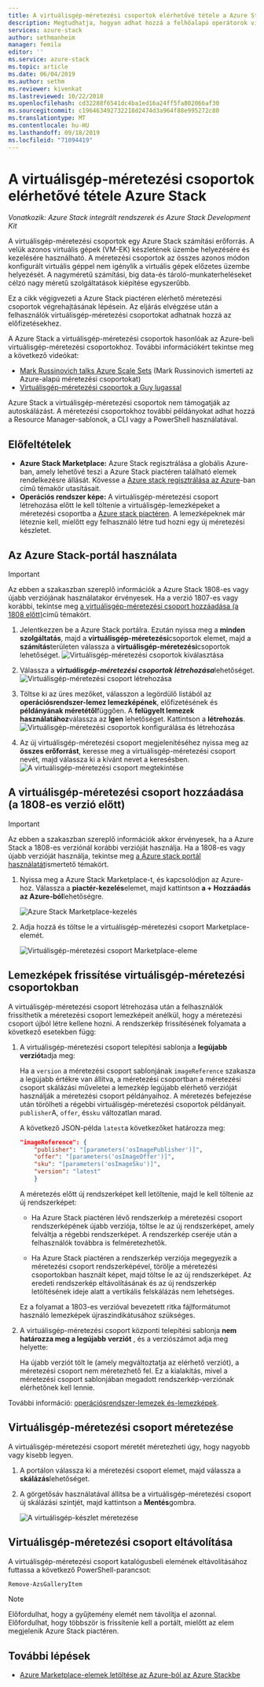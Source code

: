 ```yaml
---
title: A virtuálisgép-méretezési csoportok elérhetővé tétele a Azure Stackban | Microsoft Docs
description: Megtudhatja, hogyan adhat hozzá a felhőalapú operátorok virtuálisgép-méretezési csoportokat Azure Stack Marketplace-hez.
services: azure-stack
author: sethmanheim
manager: femila
editor: ''
ms.service: azure-stack
ms.topic: article
ms.date: 06/04/2019
ms.author: sethm
ms.reviewer: kivenkat
ms.lastreviewed: 10/22/2018
ms.openlocfilehash: cd32288f6541dc4ba1ed16a24ff5fa802066af30
ms.sourcegitcommit: c196463492732218d2474d3a964f88e995272c80
ms.translationtype: MT
ms.contentlocale: hu-HU
ms.lasthandoff: 09/18/2019
ms.locfileid: "71094419"
---
```

# <a name="make-virtual-machine-scale-sets-available-in-azure-stack"></a>A virtuálisgép-méretezési csoportok elérhetővé tétele Azure Stack

*Vonatkozik: Azure Stack integrált rendszerek és Azure Stack Development Kit*
  
A virtuálisgép-méretezési csoportok egy Azure Stack számítási erőforrás. A velük azonos virtuális gépek (VM-EK) készletének üzembe helyezésére és kezelésére használható. A méretezési csoportok az összes azonos módon konfigurált virtuális géppel nem igénylik a virtuális gépek előzetes üzembe helyezését. A nagyméretű számítási, big data-és tároló-munkaterheléseket célzó nagy méretű szolgáltatások kiépítése egyszerűbb.

Ez a cikk végigvezeti a Azure Stack piactéren elérhető méretezési csoportok végrehajtásának lépésein. Az eljárás elvégzése után a felhasználók virtuálisgép-méretezési csoportokat adhatnak hozzá az előfizetésekhez.

A Azure Stack a virtuálisgép-méretezési csoportok hasonlóak az Azure-beli virtuálisgép-méretezési csoportokhoz. További információkért tekintse meg a következő videókat:

* [Mark Russinovich talks Azure Scale Sets](https://channel9.msdn.com/Blogs/Regular-IT-Guy/Mark-Russinovich-Talks-Azure-Scale-Sets/) (Mark Russinovich ismerteti az Azure-alapú méretezési csoportokat)
* [Virtuálisgép-méretezési csoportok a Guy lugassal](https://channel9.msdn.com/Shows/Cloud+Cover/Episode-191-Virtual-Machine-Scale-Sets-with-Guy-Bowerman)

Azure Stack a virtuálisgép-méretezési csoportok nem támogatják az autoskálázást. A méretezési csoportokhoz további példányokat adhat hozzá a Resource Manager-sablonok, a CLI vagy a PowerShell használatával.

## <a name="prerequisites"></a>Előfeltételek

* **Azure Stack Marketplace:** Azure Stack regisztrálása a globális Azure-ban, amely lehetővé teszi a Azure Stack piactéren található elemek rendelkezésre állását. Kövesse a [Azure stack regisztrálása az Azure](azure-stack-registration.md)-ban című témakör utasításait.
* **Operációs rendszer képe:** A virtuálisgép-méretezési csoport létrehozása előtt le kell töltenie a virtuálisgép-lemezképeket a méretezési csoportba a [Azure stack piactéren](azure-stack-download-azure-marketplace-item.md). A lemezképeknek már léteznie kell, mielőtt egy felhasználó létre tud hozni egy új méretezési készletet.

## <a name="use-the-azure-stack-portal"></a>Az Azure Stack-portál használata

>[!IMPORTANT]  
> Az ebben a szakaszban szereplő információk a Azure Stack 1808-es vagy újabb verziójának használatakor érvényesek. Ha a verzió 1807-es vagy korábbi, tekintse meg [a virtuálisgép-méretezési csoport hozzáadása (a 1808 előtt)](#add-the-virtual-machine-scale-set-prior-to-version-1808)című témakört.

1. Jelentkezzen be a Azure Stack portálra. Ezután nyissa meg a **minden szolgáltatás**, majd a **virtuálisgép-méretezési**csoportok elemet, majd a **számítás**területen válassza a **virtuálisgép-méretezési**csoportok lehetőséget.
   ![Virtuálisgép-méretezési csoportok kiválasztása](media/azure-stack-compute-add-scalesets/all-services.png)

2. Válassza a ***virtuálisgép-méretezési csoportok létrehozása***lehetőséget.
   ![Virtuálisgép-méretezési csoport létrehozása](media/azure-stack-compute-add-scalesets/create-scale-set.png)

3. Töltse ki az üres mezőket, válasszon a legördülő listából az **operációsrendszer-lemez lemezképének**, előfizetésének és **példányának méretétől**függően. A **felügyelt lemezek használatához**válassza az **Igen** lehetőséget. Kattintson a **létrehozás**.
    ![Virtuálisgép-méretezési csoportok konfigurálása és létrehozása](media/azure-stack-compute-add-scalesets/create.png)

4. Az új virtuálisgép-méretezési csoport megjelenítéséhez nyissa meg az **összes erőforrást**, keresse meg a virtuálisgép-méretezési csoport nevét, majd válassza ki a kívánt nevet a keresésben.
   ![A virtuálisgép-méretezési csoport megtekintése](media/azure-stack-compute-add-scalesets/search.png)

## <a name="add-the-virtual-machine-scale-set-prior-to-version-1808"></a>A virtuálisgép-méretezési csoport hozzáadása (a 1808-es verzió előtt)

>[!IMPORTANT]  
> Az ebben a szakaszban szereplő információk akkor érvényesek, ha a Azure Stack a 1808-es verziónál korábbi verzióját használja. Ha a 1808-es vagy újabb verzióját használja, tekintse meg [a Azure stack portál használatát](#use-the-azure-stack-portal)ismertető témakört.

1. Nyissa meg a Azure Stack Marketplace-t, és kapcsolódjon az Azure-hoz. Válassza a **piactér-kezelés**elemet, majd kattintson **a + Hozzáadás az Azure-ból**lehetőségre.

    ![Azure Stack Marketplace-kezelés](media/azure-stack-compute-add-scalesets/image01.png)

2. Adja hozzá és töltse le a virtuálisgép-méretezési csoport Marketplace-elemét.

    ![Virtuálisgép-méretezési csoport Marketplace-eleme](media/azure-stack-compute-add-scalesets/image02.png)

## <a name="update-images-in-a-virtual-machine-scale-set"></a>Lemezképek frissítése virtuálisgép-méretezési csoportokban

A virtuálisgép-méretezési csoport létrehozása után a felhasználók frissíthetik a méretezési csoport lemezképeit anélkül, hogy a méretezési csoport újból létre kellene hozni. A rendszerkép frissítésének folyamata a következő esetekben függ:

1. A virtuálisgép-méretezési csoport telepítési sablonja a **legújabb** **verziót**adja meg:  

   Ha a `version` a méretezési csoport sablonjának `imageReference` szakasza a legújabb értékre van állítva, a méretezési csoportban a méretezési csoport skálázási műveletei a lemezkép legújabb elérhető verzióját használják a méretezési csoport példányaihoz. A méretezés befejezése után törölheti a régebbi virtuálisgép-méretezési csoportok példányait. `publisher`A, `offer`, és`sku` változatlan marad.

   A következő JSON-példa `latest`a következőket határozza meg:  

    ```json  
    "imageReference": {
        "publisher": "[parameters('osImagePublisher')]",
        "offer": "[parameters('osImageOffer')]",
        "sku": "[parameters('osImageSku')]",
        "version": "latest"
        }
    ```

   A méretezés előtt új rendszerképet kell letöltenie, majd le kell töltenie az új rendszerképet:  

   * Ha Azure Stack piactéren lévő rendszerkép a méretezési csoport rendszerképének újabb verziója, töltse le az új rendszerképet, amely felváltja a régebbi rendszerképet. A rendszerkép cseréje után a felhasználók továbbra is felméretezhetők.

   * Ha Azure Stack piactéren a rendszerkép verziója megegyezik a méretezési csoport rendszerképével, törölje a méretezési csoportokban használt képet, majd töltse le az új rendszerképet. Az eredeti rendszerkép eltávolításának és az új rendszerkép letöltésének ideje alatt a vertikális felskálázás nem lehetséges.

   Ez a folyamat a 1803-es verzióval bevezetett ritka fájlformátumot használó lemezképek újraszindikátusához szükséges.

2. A virtuálisgép-méretezési csoport központi telepítési sablonja **nem határozza meg a legújabb** **verziót** , és a verziószámot adja meg helyette:  

    Ha újabb verziót tölt le (amely megváltoztatja az elérhető verziót), a méretezési csoport nem méretezhető fel. Ez a kialakítás, mivel a méretezési csoport sablonjában megadott rendszerkép-verziónak elérhetőnek kell lennie.  

További információ: [operációsrendszer-lemezek és-lemezképek](../user/azure-stack-compute-overview.md#operating-system-disks-and-images).  

## <a name="scale-a-virtual-machine-scale-set"></a>Virtuálisgép-méretezési csoport méretezése

A virtuálisgép-méretezési csoport méretét méretezheti úgy, hogy nagyobb vagy kisebb legyen.

1. A portálon válassza ki a méretezési csoport elemet, majd válassza a **skálázás**lehetőséget.

2. A görgetősáv használatával állítsa be a virtuálisgép-méretezési csoport új skálázási szintjét, majd kattintson a **Mentés**gombra.

     ![A virtuálisgép-készlet méretezése](media/azure-stack-compute-add-scalesets/scale.png)

## <a name="remove-a-virtual-machine-scale-set"></a>Virtuálisgép-méretezési csoport eltávolítása

A virtuálisgép-méretezési csoport katalógusbeli elemének eltávolításához futtassa a következő PowerShell-parancsot:

```powershell  
Remove-AzsGalleryItem
```

> [!NOTE]
> Előfordulhat, hogy a gyűjtemény elemét nem távolítja el azonnal. Előfordulhat, hogy többször is frissítenie kell a portált, mielőtt az elem megjelenik Azure Stack piactéren.

## <a name="next-steps"></a>További lépések

* [Azure Marketplace-elemek letöltése az Azure-ból az Azure Stackbe](azure-stack-download-azure-marketplace-item.md)
